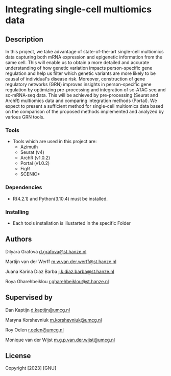 # Integrating single-cell multiomics data

## Description
In this project, we take advantage of state-of-the-art single-cell multiomics data capturing both mRNA expression and epigenetic information from the same cell. This will enable us to obtain a more detailed and accurate understanding of how genetic variation impacts person-specific gene regulation and help us filter which genetic variants are more likely to be causal of individual's disease risk. Moreover, construction of gene regulatory networks (GRN) improves insights in person-specific gene regulation by optimizing pre-processing and integration of sc-ATAC seq and sc-mRNA-seq data. This will be achieved by pre-processing (Seurat and ArchR) multiomics data and comparing integration methods (Portal). We expect to present a sufficient method for single-cell multiomics data based on the comparison of the proposed methods implemented and analyzed by various GRN tools. 
### Tools 
* Tools which are used in this project are: 
    - Azimuth 
    - Seurat (v4) 
    - ArchR (v1.0.2)  
    - Portal (v1.0.2) 
    - FigR  
    - SCENIC+ 
  
### Dependencies

* R(4.2.1) and Python(3.10.4) must be installed.

### Installing

* Each tools installation is illustarted in the specific Folder 


## Authors
Dilyara Grafova
d.grafova@st.hanze.nl

Martijn van der Werff 
m.w.van.der.werff@st.hanze.nl

Juana Karina Diaz Barba
j.k.diaz.barba@st.hanze.nl

Roya Gharehbeiklou
r.gharehbeiklou@st.hanze.nl



## Supervised by

Dan Kaptijn 
d.kaptijn@umcg.nl

Maryna Korshevniuk 
m.korshevniuk@umcg.nl

Roy Oelen 
r.oelen@umcg.nl

Monique van der Wijst 
m.g.p.van.der.wijst@umcg.nl


## License
Copyright [2023] [GNU]
